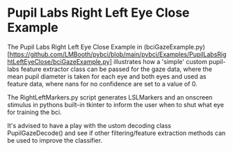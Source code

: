 # Pupil Labs Right Left Eye Close Example

The Pupil Labs Right Left Eye Close Example in (bciGazeExample.py)[https://github.com/LMBooth/pybci/blob/main/pybci/Examples/PupilLabsRightLeftEyeClose/bciGazeExample.py] illustrates how a 'simple' custom pupil-labs feature extractor class can be passed for the gaze data, where the mean pupil diameter is taken for each eye and both eyes and used as feature data, where nans for no confidence are set to a value of 0.

The RightLeftMarkers.py script generates LSLMarkers and an onscreen stimulus in pythons built-in tkinter to inform the user when to shut what eye for training the bci.

It's advised to have a play with the ustom decoding class PupilGazeDecode() and see if other filtering/feature extraction methods can be used to improve the classifier.
